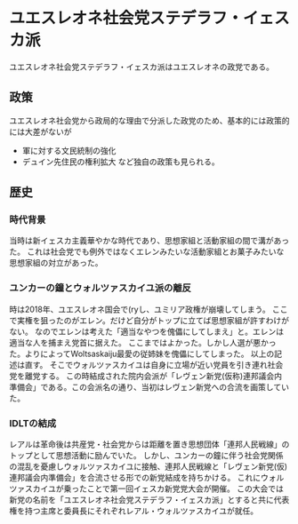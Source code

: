 # ユエスレオネ社会党ステデラフ・イェスカ派
ユエスレオネ社会党ステデラフ・イェスカ派はユエスレオネの政党である。
## 政策
ユエスレオネ社会党から政局的な理由で分派した政党のため、基本的には政策的には大差がないが
- 軍に対する文民統制の強化
- デュイン先住民の権利拡大
など独自の政策も見られる。
## 歴史
### 時代背景
当時は新イェスカ主義華やかな時代であり、思想家組と活動家組の間で溝があった。
これは社会党でも例外ではなくエレンみたいな活動家組とお菓子みたいな思想家組の対立があった。
### ユンカーの鐘とウォルツァスカイユ派の離反
時は2018年、ユエスレオネ国会で(ryし、ユミリア政権が崩壊してしまう。
ここで実権を狙ったのがエレン。だけど自分がトップに立てば思想家組が許すわけがない。
なのでエレンは考えた「適当なやつを傀儡にしてしまえ」と。エレンは適当な人を捕まえ党首に据えた。
ここまではよかった。しかし人選が悪かった。よりによってWoltsaskaiju最愛の従姉妹を傀儡にしてしまった。
以上の記述は直す。
そこでウォルツァスカイユは自身に立場が近い党員を引き連れ社会党を離党する。
この時結成された院内会派が「レヴェン新党(仮称)連邦議会内準備会」である。この会派名の通り、当初はレヴェン新党への合流を画策していた。

### IDLTの結成
レアルは革命後は共産党・社会党からは距離を置き思想団体「連邦人民戦線」のトップとして思想活動に励んでいた。
しかし、ユンカーの鐘に伴う社会党関係の混乱を憂慮しウォルツァスカイユに接触、連邦人民戦線と「レヴェン新党(仮)連邦議会内準備会」を合流させる形での新党結成を持ちかける。
これにウォルツァスカイユが乗ったことで第一回イェスカ新党党大会が開催。
この大会では新党の名前を「ユエスレオネ社会党ステデラフ・イェスカ派」とすると共に代表権を持つ主席と委員長にそれぞれレアル・ウォルツァスカイユが就任。